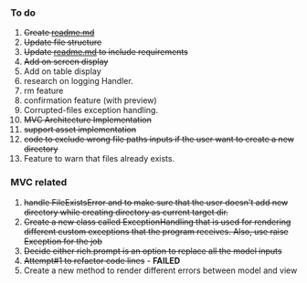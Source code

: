 
### To do 

1. ~~Create [readme.md](./readme.md)~~
2. ~~Update file structure~~
3. ~~Update [readme.md](./readme.md) to include requirements~~
4. ~~Add on screen display~~
5. Add on table display
6. research on logging Handler.
7. rm feature
8. confirmation feature (with preview)
9. Corrupted-files exception handling.
10. ~~MVC Architecture Implementation~~
11. ~~support asset implementation~~
12. ~~code to exclude wrong file paths inputs if the user want to create a new directory~~
13. Feature to warn that files already exists.

### MVC related

1. ~~handle FileExistsError and to make sure that the user doesn't add new directory while creating directory as current target dir.~~
2. ~~Create a new class called ExceptionHandling that is used for rendering different custom exceptions that the program receives. Also, use raise Exception for the job~~
3. ~~Decide either rich.prompt is an option to replace all the model inputs~~
4. ~~Attempt#1 to refactor code lines~~ - __FAILED__
5. Create a new method to render different errors between model and view